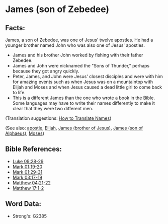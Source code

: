 # James (son of Zebedee) #

## Facts: ##

James, a son of Zebedee, was one of Jesus' twelve apostles. He had a younger brother named John who was also one of Jesus' apostles.

* James and his brother John worked by fishing with their father Zebedee.
* James and John were nicknamed the "Sons of Thunder," perhaps because they got angry quickly.
* Peter, James, and John were Jesus' closest disciples and were with him for amazing events such as when Jesus was on a mountaintop with Elijah and Moses and when Jesus caused a dead little girl to come back to life.
* This is a different James than the one who wrote a book in the Bible. Some languages may have to write their names differently to make it clear that they were two different men.

(Translation suggestions: [How to Translate Names](rc://en/ta/man/translate/translate-names))

(See also: [apostle](../kt/apostle.md), [Elijah](../names/elijah.md), [James (brother of Jesus)](../names/jamesbrotherofjesus.md), [James (son of Alphaeus)](../names/jamessonofalphaeus.md), [Moses](../names/moses.md))

## Bible References: ##

* [Luke 09:28-29](rc://en/tn/help/luk/09/28)
* [Mark 01:19-20](rc://en/tn/help/mrk/01/19)
* [Mark 01:29-31](rc://en/tn/help/mrk/01/29)
* [Mark 03:17-19](rc://en/tn/help/mrk/03/17)
* [Matthew 04:21-22](rc://en/tn/help/mat/04/21)
* [Matthew 17:1-2](rc://en/tn/help/mat/17/01)

## Word Data: ##

* Strong's: G2385